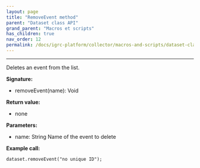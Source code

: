 ```yaml
---
layout: page
title: "RemoveEvent method"
parent: "Dataset class API"
grand_parent: "Macros et scripts"
has_children: true
nav_order: 12
permalink: /docs/igrc-platform/collector/macros-and-scripts/dataset-class-api/removeevent-method/
---
```

---

Deletes an event from the list.     

**Signature:**   

- removeEvent(name): Void   

**Return value:**   

- none   

**Parameters:**  

- name: String Name of the event to delete   

**Example call:**  

`dataset.removeEvent("no unique ID");`
